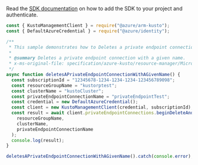 Read the [SDK documentation](https://github.com/Azure/azure-sdk-for-js/blob/%40azure%2Farm-kusto_7.1.1/sdk/kusto/arm-kusto/README.md) on how to add the SDK to your project and authenticate.

```javascript
const { KustoManagementClient } = require("@azure/arm-kusto");
const { DefaultAzureCredential } = require("@azure/identity");

/**
 * This sample demonstrates how to Deletes a private endpoint connection with a given name.
 *
 * @summary Deletes a private endpoint connection with a given name.
 * x-ms-original-file: specification/azure-kusto/resource-manager/Microsoft.Kusto/stable/2022-02-01/examples/KustoPrivateEndpointConnectionsDelete.json
 */
async function deletesAPrivateEndpointConnectionWithAGivenName() {
  const subscriptionId = "12345678-1234-1234-1234-123456789098";
  const resourceGroupName = "kustorptest";
  const clusterName = "kustoCluster";
  const privateEndpointConnectionName = "privateEndpointTest";
  const credential = new DefaultAzureCredential();
  const client = new KustoManagementClient(credential, subscriptionId);
  const result = await client.privateEndpointConnections.beginDeleteAndWait(
    resourceGroupName,
    clusterName,
    privateEndpointConnectionName
  );
  console.log(result);
}

deletesAPrivateEndpointConnectionWithAGivenName().catch(console.error);
```
